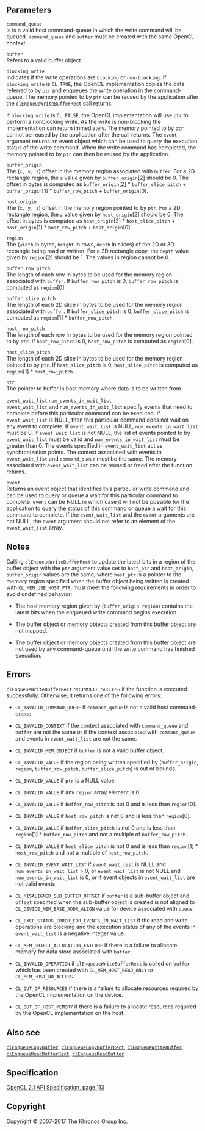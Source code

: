 Parameters
----------

`command_queue`  
Is is a valid host command-queue in which the write command will be
queued. `command_queue` and `buffer` must be created with the same
OpenCL context.

`buffer`  
Refers to a valid buffer object.

`blocking_write`  
Indicates if the write operations are `blocking` or `non-blocking`. If
`blocking_write` is `CL_TRUE`, the OpenCL implementation copies the data
referred to by `ptr` and enqueues the write operation in the
command-queue. The memory pointed to by `ptr` can be reused by the
application after the `clEnqueueWriteBufferRect` call returns.

If `blocking_write` is `CL_FALSE`, the OpenCL implementation will use
`ptr` to perform a nonblocking write. As the write is non-blocking the
implementation can return immediately. The memory pointed to by `ptr`
cannot be reused by the application after the call returns. The `event`
argument returns an event object which can be used to query the
execution status of the write command. When the write command has
completed, the memory pointed to by `ptr` can then be reused by the
application.

`buffer_origin`  
The (`x, y, z`) offset in the memory region associated with `buffer`.
For a 2D rectangle region, the `z` value given by `buffer_origin`\[2\]
should be 0. The offset in bytes is computed as `buffer_origin`\[2\] \*
`buffer_slice_pitch` + `buffer_origin`\[1\] \* `buffer_row_pitch` +
`buffer_origin`\[0\].

`host_origin`  
The (`x, y, z`) offset in the memory region pointed to by `ptr`. For a
2D rectangle region, the `z` value given by `host_origin`\[2\] should be
0. The offset in bytes is computed as `host_origin`\[2\] \*
`host_slice_pitch` + `host_origin`\[1\] \* `host_row_pitch` +
`host_origin`\[0\].

`region`  
The (`width` in bytes, `height` in rows, `depth` in slices) of the 2D or
3D rectangle being read or written. For a 2D rectangle copy, the `depth`
value given by `region`\[2\] should be 1. The values in region cannot
be 0.

`buffer_row_pitch`  
The length of each row in bytes to be used for the memory region
associated with `buffer`. If `buffer_row_pitch` is 0, `buffer_row_pitch`
is computed as `region`\[0\].

`buffer_slice_pitch`  
The length of each 2D slice in bytes to be used for the memory region
associated with `buffer`. If `buffer_slice_pitch` is 0,
`buffer_slice_pitch` is computed as `region`\[1\] \* `buffer_row_pitch`.

`host_row_pitch`  
The length of each row in bytes to be used for the memory region pointed
to by `ptr`. If `host_row_pitch` is 0, `host_row_pitch` is computed as
`region`\[0\].

`host_slice_pitch`  
The length of each 2D slice in bytes to be used for the memory region
pointed to by `ptr`. If `host_slice_pitch` is 0, `host_slice_pitch` is
computed as `region`\[1\] \* `host_row_pitch`.

`ptr`  
The pointer to buffer in host memory where data is to be written from.

`event_wait_list` `num_events_in_wait_list`  
`event_wait_list` and `num_events_in_wait_list` specify events that need
to complete before this particular command can be executed. If
`event_wait_list` is NULL, then this particular command does not wait on
any event to complete. If `event_wait_list` is NULL,
`num_events_in_wait_list` must be 0. If `event_wait_list` is not NULL,
the list of events pointed to by `event_wait_list` must be valid and
`num_events_in_wait_list` must be greater than 0. The events specified
in `event_wait_list` act as synchronization points. The context
associated with events in `event_wait_list` and `command_queue` must be
the same. The memory associated with `event_wait_list` can be reused or
freed after the function returns.

`event`  
Returns an event object that identifies this particular write command
and can be used to query or queue a wait for this particular command to
complete. `event` can be NULL in which case it will not be possible for
the application to query the status of this command or queue a wait for
this command to complete. If the `event_wait_list` and the `event`
arguments are not NULL, the `event` argument should not refer to an
element of the `event_wait_list` array.

Notes
-----

Calling `clEnqueueWriteBufferRect` to update the latest bits in a region
of the buffer object with the `ptr` argument value set to `host_ptr` and
`host_origin`, `buffer_origin` values are the same, where `host_ptr` is
a pointer to the memory region specified when the buffer object being
written is created with `CL_MEM_USE_HOST_PTR`, must meet the following
requirements in order to avoid undefined behavior:

-   The host memory region given by (`buffer_origin region`) contains
    the latest bits when the enqueued write command begins execution.

-   The buffer object or memory objects created from this buffer object
    are not mapped.

-   The buffer object or memory objects created from this buffer object
    are not used by any command-queue until the write command has
    finished execution.

Errors
------

`clEnqueueWriteBufferRect` returns `CL_SUCCESS` if the function is
executed successfully. Otherwise, it returns one of the following
errors:

-   `CL_INVALID_COMMAND_QUEUE` if `command_queue` is not a valid host
    command-queue.

-   `CL_INVALID_CONTEXT` if the context associated with `command_queue`
    and `buffer` are not the same or if the context associated with
    `command_queue` and events in `event_wait_list` are not the same.

-   `CL_INVALID_MEM_OBJECT` if `buffer` is not a valid buffer object.

-   `CL_INVALID_VALUE` if the region being written specified by
    (`buffer_origin`, `region`, `buffer_row_pitch`,
    `buffer_slice_pitch`) is out of bounds.

-   `CL_INVALID_VALUE` if `ptr` is a NULL value.

-   `CL_INVALID_VALUE` if any `region` array element is 0.

-   `CL_INVALID_VALUE` if `buffer_row_pitch` is not 0 and is less than
    `region`\[0\].

-   `CL_INVALID_VALUE` if `host_row_pitch` is not 0 and is less than
    `region`\[0\].

-   `CL_INVALID_VALUE` if `buffer_slice_pitch` is not 0 and is less than
    `region`\[1\] \* `buffer_row_pitch` and not a multiple of
    `buffer_row_pitch`.

-   `CL_INVALID_VALUE` if `host_slice_pitch` is not 0 and is less than
    `region`\[1\] \* `host_row_pitch` and not a multiple of
    `host_row_pitch`.

-   `CL_INVALID_EVENT_WAIT_LIST` if `event_wait_list` is NULL and
    `num_events_in_wait_list` &gt; 0, or `event_wait_list` is not NULL
    and `num_events_in_wait_list` is 0, or if event objects in
    `event_wait_list` are not valid events.

-   `CL_MISALIGNED_SUB_BUFFER_OFFSET` if `buffer` is a sub-buffer object
    and `offset` specified when the sub-buffer object is created is not
    aligned to `CL_DEVICE_MEM_BASE_ADDR_ALIGN` value for device
    associated with `queue`.

-   `CL_EXEC_STATUS_ERROR_FOR_EVENTS_IN_WAIT_LIST` if the read and write
    operations are blocking and the execution status of any of the
    events in `event_wait_list` is a negative integer value.

-   `CL_MEM_OBJECT_ALLOCATION_FAILURE` if there is a failure to allocate
    memory for data store associated with `buffer`.

-   `CL_INVALID_OPERATION` if `clEnqueueWriteBufferRect` is called on
    `buffer` which has been created with `CL_MEM_HOST_READ_ONLY` or
    `CL_MEM_HOST_NO_ACCESS`.

-   `CL_OUT_OF_RESOURCES` if there is a failure to allocate resources
    required by the OpenCL implementation on the device.

-   `CL_OUT_OF_HOST_MEMORY` if there is a failure to allocate resources
    required by the OpenCL implementation on the host.

Also see
--------

[`clEnqueueCopyBuffer`](clEnqueueCopyBuffer.html),
[`clEnqueueCopyBufferRect`](clEnqueueCopyBufferRect.html),
[`clEnqueueWriteBuffer`](clEnqueueWriteBuffer.html),
[`clEnqueueReadBufferRect`](clEnqueueReadBufferRect.html),
[`clEnqueueReadBuffer`](clEnqueueReadBuffer.html)

Specification
-------------

[OpenCL 2.1 API Specification, page
113](https://www.khronos.org/registry/cl/specs/opencl-2.1.pdf#page=113)

Copyright
---------

[Copyright © 2007-2017 The Khronos Group Inc.](copyright.html)
